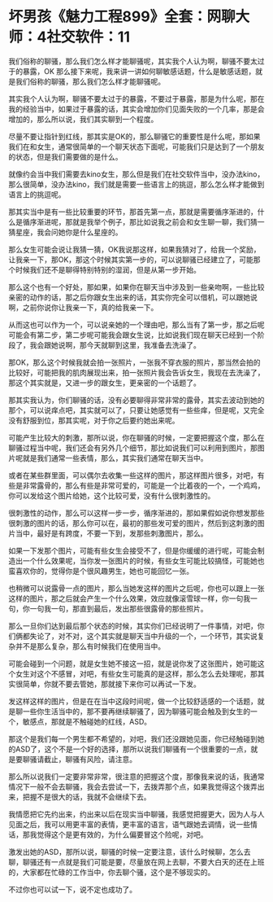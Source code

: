 # 坏男孩《魅力工程899》全套：网聊大师：4社交软件：11

我们俗称的聊骚，那么我们怎么样才能聊骚呢，其实我个人认为啊，聊骚不要太过于的暴露，OK 那么接下来呢，我来讲一讲如何聊敏感话题，什么是敏感话题，就是我们俗称的聊骚，那么我们怎么样才能聊骚呢。

其实我个人认为啊，聊骚不要太过于的暴露，不要过于暴露，那是为什么呢，那在我的经验当中，如果过于暴露的话，其实会增加你们见面失败的一个几率，那是会增加的，那么所以说，我们其实聊到一个程度。

尽量不要让指针到红线，那其实是OK的，那么聊骚它的重要性是什么呢，那如果我们在和女生，通常很简单的一个聊天状态下面呢，可能我们只是达到了一个朋友的状态，但是我们需要做的是什么。

就像约会当中我们需要去kino女生，那么但是我们在社交软件当中，没办法kino，那么很简单，没办法kino，我们就是需要一些语言上的挑逗，那么怎么样才能做到语言上的挑逗呢。

那其实当中是有一些比较重要的环节，那首先第一点，那就是需要循序渐进的，什么是循序渐进呢，那就是我举个例子，那比如说我之前会和女生聊一聊，我们猜一猜星座，我会问她你是什么星座的。

那么女生可能会说让我猜一猜，OK我说那这样，如果我猜对了，给我一个奖励，让我亲一下，那OK，那这个时候其实第一步的，可以说聊骚已经建立了，可能那个时候我们还不是聊得特别特别的湿润，但是从第一步开始。

那么这个也有一个好处，那如果，如果你在聊天当中涉及到一些亲吻啊，一些比较亲密的动作的话，那之后你跟女生出来的话，其实你完全可以借机，可以跟她说啊，之前你说你让我亲一下，真的给我亲一下。

从而这也可以作为一个，可以说亲她的一个理由吧，那么当有了第一步，那之后呢可能会有第二步，第二步呢可能我会跟女生说，比如说我们现在聊天已经到一个阶段了，我会跟她说啊，那今天就聊到这里，我准备去洗澡了。

那OK，那么这个时候我就会拍一张照片，一张我不穿衣服的照片，那当然会拍的比较好，可能把我的肌肉展现出来，拍一张照片我会告诉女生，我现在去洗澡了，那这个其实就是，又进一步的跟女生，更亲密的一个话题了。

那其实我认为，你们聊骚的话，没有必要聊得非常非常的露骨，其实去波动到她的那个，可以说痒点吧，其实就可以了，只要让她感觉有一些些痒，但是呢，又完全没有舒服到位，那其实呢，对于你之后要约她出来呢。

可能产生比较大的刺激，那所以说，你在聊骚的时候，一定要把握这个度，那么在聊骚过程当中呢，我们还会有另外几个细节，那比如说我们可以利用到图片，那图片呢就是我们通常一些表情，那么，其实我们通常在聊天当中。

或者在某些群里面，可以偶尔去收集一些这样的图片，那这样图片很多，对吧，有些是非常露骨的，那么有些是非常可爱的，可能是一个比着夜的一个，一个鸡鸡，你可以发给这个图片给她，这个比较可爱，没有什么很刺激性的。

很刺激性的动作，那么可以这样一步一步，循序渐进的，那如果假如说你想发那些很刺激的图片的话，那么你可以在，最初的那些发可爱的图片，然后到这刺激的图片当中，最好是有跨度，不要一下到，发那些刺激图片，那么。

如果一下发那个图片，可能有些女生会接受不了，但是你缓缓的进行呢，可能会制造出一个什么效果呢，当你发一张图片的时候，有些女生可能比较搞怪，可能她也蛮喜欢你的，觉得你是个很风趣男生，她也可能回忆一张。

也稍微可以说露骨一点的图片，那么当她发这样的图片之后呢，你也可以跟上一张这样的图片，那之后就会产生一个什么效果，效应就像滚雪球一样，你一句我一句，你一句我一句，那直到最后，发出那些很露骨的那些照片。

那么一旦你们达到最后那个状态的时候，其实你们已经说明了一件事情，对吧，你们俩都失论了，对不对，这个其实就是聊天当中升级的一个，一个环节，其实说复杂并不是那么复杂，那么有时候我们在使用当中。

可能会碰到一个问题，就是女生她不接这一招，就是说你发了这张图片，她可能这个女生对这个不感冒，对吧，有些女生可能真的是这样，那么怎么去处理呢，那其实很简单，你就不要去管她，那就接下来你可以再试一下发。

发这样这样的图片，但是在在当中这段时间呢，做一个比较舒适感的一个话题，就是聊一些你生活当中的，那不要再继续聊骚了，因为聊骚可能会触及到女生的一个，敏感点，那就是不触碰她的红线，ASD。

那这个是我们每一个男生都不希望的，对吧，我们还没跟她见面，你已经触碰到她的ASD了，这个不是一个好的选择，那所以说我们聊骚有一个很重要的一点，就是要聊骚请截止，聊骚有风险，请注意。

那么所以说我们一定要非常非常，很注意的把握这个度，那像我来说的话，我通常情况下一般不会去聊骚，我会去尝试一下，去拨弄那个点，如果我觉得这个拨弄出来，把握不是很大的话，我就不会继续下去。

我情愿把它先约出来，约出来以后在现实当中聊骚，我感觉把握更大，因为人与人见面之后，我可以用更丰富的表情，更丰富的语言，语气跟她去调情，说一些情话，那我觉得这个是更有效的，为什么偏要冒这个险呢，对吧。

激发出她的ASD，那所以说，聊骚的时候一定要注意，该什么时候聊，怎么去聊，聊骚还有一点就是我们可能是要，尽量放在网上去聊，不要大白天的还在上班的，大家都在忙碌的工作当中，你去聊个骚，这个是不够现实的。

不过你也可以试一下，说不定也成功了。